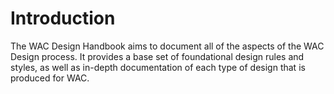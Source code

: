 # Introduction

The WAC Design Handbook aims to document all of the aspects of the WAC Design process. It provides a base set of foundational design rules and styles, as well as in-depth documentation of each type of design that is produced for WAC.

